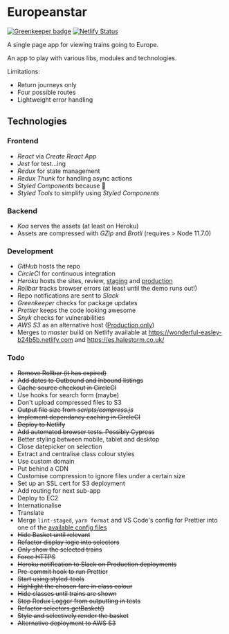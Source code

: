 # Europeanstar

[![Greenkeeper badge](https://badges.greenkeeper.io/adrianblynch/europeanstar.svg)](https://greenkeeper.io/) [![Netlify Status](https://api.netlify.com/api/v1/badges/af7f873b-71bf-408e-be53-12fcf3e3bb1a/deploy-status)](https://app.netlify.com/sites/wonderful-easley-b24b5b/deploys)

A single page app for viewing trains going to Europe.

An app to play with various libs, modules and technologies.

Limitations:

- Return journeys only
- Four possible routes
- Lightweight error handling

## Technologies

### Frontend

- _React_ via _Create React App_
- _Jest_ for test...ing
- _Redux_ for state management
- _Redux Thunk_ for handling async actions
- _Styled Components_ because 💅
- _Styled Tools_ to simplify using _Styled Components_

### Backend

- _Koa_ serves the assets (at least on Heroku)
- Assets are compressed with _GZip_ and _Brotli_ (requires > Node 11.7.0)

### Development

- _GitHub_ hosts the repo
- _CircleCI_ for continuous integration
- _Heroku_ hosts the sites, review, [staging](https://europeanstar-stg.herokuapp.com/) and [production](https://europeanstar-prod.herokuapp.com/)
- _Rollbar_ tracks browser errors (at least until the demo runs out!)
- Repo notifications are sent to _Slack_
- _Greenkeeper_ checks for package updates
- _Prettier_ keeps the code looking awesome
- _Snyk_ checks for vulnerabilities
- _AWS S3_ as an alternative host ([Production only](http://europeanstar.s3-website.eu-west-2.amazonaws.com/))
- Merges to _master_ build on Netlify available at https://wonderful-easley-b24b5b.netlify.com and https://es.halestorm.co.uk/

### Todo

- ~~Remove Rollbar (it has expired)~~
- ~~Add dates to Outbound and Inbound listings~~
- ~~Cache source checkout in CircleCI~~
- Use hooks for search form (maybe)
- Don't upload compressed files to S3
- ~~Output file size from _scripts/compress.js_~~
- ~~Implement dependancy caching in CircleCI~~
- ~~Deploy to Netlify~~
- ~~Add automated browser tests. Possibly Cypress~~
- Better styling between mobile, tablet and desktop
- Close datepicker on selection
- Extract and centralise class colour styles
- Use custom domain
- Put behind a CDN
- Customise compression to ignore files under a certain size
- Set up an SSL cert for S3 deployment
- Add routing for next sub-app
- Deploy to EC2
- Internationalise
- Translate
- Merge `lint-staged`, `yarn format` and VS Code's config for Prettier into one of the [available config files](https://prettier.io/docs/en/configuration.html)
- ~~Hide Basket until relevant~~
- ~~Refactor display logic into selectors~~
- ~~Only show the selected trains~~
- ~~Force HTTPS~~
- ~~Heroku notification to Slack on Production deployments~~
- ~~Pre-commit hook to run Prettier~~
- ~~Start using styled-tools~~
- ~~Highlight the chosen fare in class colour~~
- ~~Hide classes until trains are shown~~
- ~~Stop Redux Logger from outputting in tests~~
- ~~Refactor selectors.getBasket()~~
- ~~Style and selectively render the basket~~
- ~~Alternative deployment to AWS S3~~
